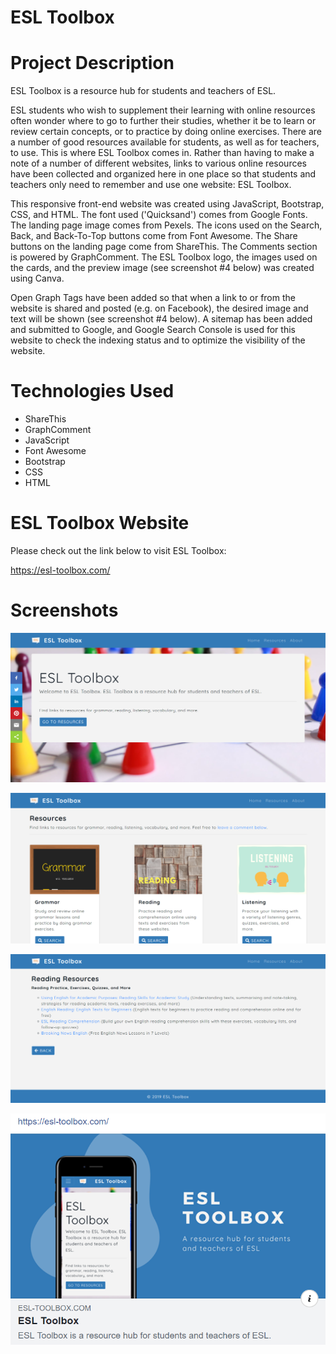 # ESL Toolbox

# Project Description

ESL Toolbox is a resource hub for students and teachers of ESL.

ESL students who wish to supplement their learning with online resources often wonder where to go to further their studies, whether it be to learn or review certain concepts, or to practice by doing online exercises. There are a number of good resources available for students, as well as for teachers, to use. This is where ESL Toolbox comes in. Rather than having to make a note of a number of different websites, links to various online resources have been collected and organized here in one place so that students and teachers only need to remember and use one website: ESL Toolbox.

This responsive front-end website was created using JavaScript, Bootstrap, CSS, and HTML. The font used ('Quicksand') comes from Google Fonts. The landing page image comes from Pexels. The icons used on the Search, Back, and Back-To-Top buttons come from Font Awesome. The Share buttons on the landing page come from ShareThis. The Comments section is powered by GraphComment. The ESL Toolbox logo, the images used on the cards, and the preview image (see screenshot #4 below) was created using Canva.

Open Graph Tags have been added so that when a link to or from the website is shared and posted (e.g. on Facebook), the desired image and text will be shown (see screenshot #4 below). A sitemap has been added and submitted to Google, and Google Search Console is used for this website to check the indexing status and to optimize the visibility of the website.

# Technologies Used

* ShareThis
* GraphComment
* JavaScript
* Font Awesome
* Bootstrap
* CSS
* HTML

# ESL Toolbox Website

Please check out the link below to visit ESL Toolbox:

https://esl-toolbox.com/

# Screenshots

![Screenshot 01](screenshots/esltoolbox-screenshot01.png "Landing Page")

![Screenshot 02](screenshots/esltoolbox-screenshot02.png "Resources Page")

![Screenshot 03](screenshots/esltoolbox-screenshot03.png "Writing Resources Page")

![Screenshot 03](screenshots/esltoolbox-screenshot04.png "Detail of posted link on Facebook page")
